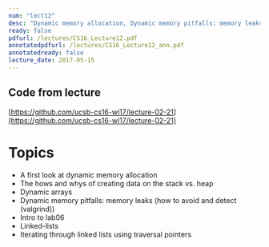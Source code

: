 ```yaml
---
num: "lect12"
desc: "Dynamic memory allocation, Dynamic memory pitfalls: memory leaks, dangling pointers, segfaults, Linked Lists, intro to lab06"
ready: false
pdfurl: /lectures/CS16_Lecture12.pdf
annotatedpdfurl: /lectures/CS16_Lecture12_ann.pdf
annotatedready: false
lecture_date: 2017-05-15 
---
```


## Code from lecture
[https://github.com/ucsb-cs16-wi17/lecture-02-21](https://github.com/ucsb-cs16-wi17/lecture-02-21)

# Topics
* A first look at dynamic memory allocation
* The hows and whys of creating data on the stack vs. heap
* Dynamic arrays
* Dynamic memory pitfalls: memory leaks (how to avoid and detect (valgrind))
* Intro to lab06
* Linked-lists
* Iterating through linked lists using traversal pointers
